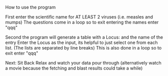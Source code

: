 How to use the program


First enter the scientific name for AT LEAST 2 viruses (i.e. measles and mumps)
The questions come in a loop so to exit entering the names enter "qqq"

Second the program will generate a table with a Locus: <Locus Here> and the name of the entry <Definition>
Enter the Locus as the input, its helpful to just select one from each list. (The lists are separated by line breaks)
This is also done in a loop so to exit enter "qqq"

Next: Sit Back Relax and watch your data pour through (alternatively watch a movie because the fetching and blast results could take a while)
